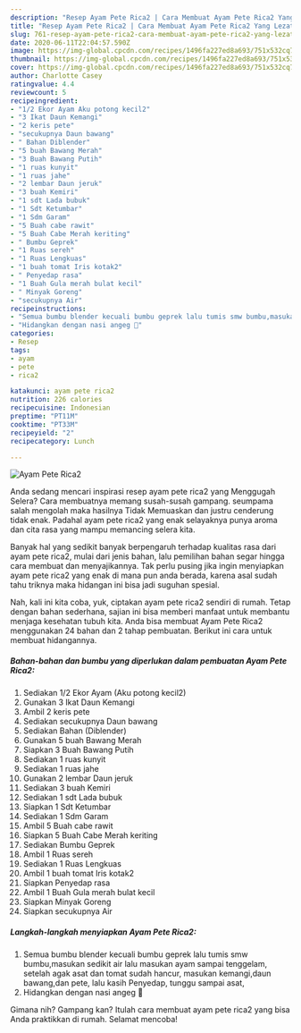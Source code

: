 ```yaml
---
description: "Resep Ayam Pete Rica2 | Cara Membuat Ayam Pete Rica2 Yang Lezat"
title: "Resep Ayam Pete Rica2 | Cara Membuat Ayam Pete Rica2 Yang Lezat"
slug: 761-resep-ayam-pete-rica2-cara-membuat-ayam-pete-rica2-yang-lezat
date: 2020-06-11T22:04:57.590Z
image: https://img-global.cpcdn.com/recipes/1496fa227ed8a693/751x532cq70/ayam-pete-rica2-foto-resep-utama.jpg
thumbnail: https://img-global.cpcdn.com/recipes/1496fa227ed8a693/751x532cq70/ayam-pete-rica2-foto-resep-utama.jpg
cover: https://img-global.cpcdn.com/recipes/1496fa227ed8a693/751x532cq70/ayam-pete-rica2-foto-resep-utama.jpg
author: Charlotte Casey
ratingvalue: 4.4
reviewcount: 5
recipeingredient:
- "1/2 Ekor Ayam Aku potong kecil2"
- "3 Ikat Daun Kemangi"
- "2 keris pete"
- "secukupnya Daun bawang"
- " Bahan Diblender"
- "5 buah Bawang Merah"
- "3 Buah Bawang Putih"
- "1 ruas kunyit"
- "1 ruas jahe"
- "2 lembar Daun jeruk"
- "3 buah Kemiri"
- "1 sdt Lada bubuk"
- "1 Sdt Ketumbar"
- "1 Sdm Garam"
- "5 Buah cabe rawit"
- "5 Buah Cabe Merah keriting"
- " Bumbu Geprek"
- "1 Ruas sereh"
- "1 Ruas Lengkuas"
- "1 buah tomat Iris kotak2"
- " Penyedap rasa"
- "1 Buah Gula merah bulat kecil"
- " Minyak Goreng"
- "secukupnya Air"
recipeinstructions:
- "Semua bumbu blender kecuali bumbu geprek lalu tumis smw bumbu,masukan sedikit air lalu masukan ayam sampai tenggelam, setelah agak asat dan tomat sudah hancur, masukan kemangi,daun bawang,dan pete, lalu kasih Penyedap, tunggu sampai asat,"
- "Hidangkan dengan nasi angeg 🥰"
categories:
- Resep
tags:
- ayam
- pete
- rica2

katakunci: ayam pete rica2 
nutrition: 226 calories
recipecuisine: Indonesian
preptime: "PT11M"
cooktime: "PT33M"
recipeyield: "2"
recipecategory: Lunch

---
```



![Ayam Pete Rica2](https://img-global.cpcdn.com/recipes/1496fa227ed8a693/751x532cq70/ayam-pete-rica2-foto-resep-utama.jpg)

Anda sedang mencari inspirasi resep ayam pete rica2 yang Menggugah Selera? Cara membuatnya memang susah-susah gampang. seumpama salah mengolah maka hasilnya Tidak Memuaskan dan justru cenderung tidak enak. Padahal ayam pete rica2 yang enak selayaknya punya aroma dan cita rasa yang mampu memancing selera kita.



Banyak hal yang sedikit banyak berpengaruh terhadap kualitas rasa dari ayam pete rica2, mulai dari jenis bahan, lalu pemilihan bahan segar hingga cara membuat dan menyajikannya. Tak perlu pusing jika ingin menyiapkan ayam pete rica2 yang enak di mana pun anda berada, karena asal sudah tahu triknya maka hidangan ini bisa jadi suguhan spesial.


Nah, kali ini kita coba, yuk, ciptakan ayam pete rica2 sendiri di rumah. Tetap dengan bahan sederhana, sajian ini bisa memberi manfaat untuk membantu menjaga kesehatan tubuh kita. Anda bisa membuat Ayam Pete Rica2 menggunakan 24 bahan dan 2 tahap pembuatan. Berikut ini cara untuk membuat hidangannya.

<!--inarticleads1-->

##### Bahan-bahan dan bumbu yang diperlukan dalam pembuatan Ayam Pete Rica2:

1. Sediakan 1/2 Ekor Ayam (Aku potong kecil2)
1. Gunakan 3 Ikat Daun Kemangi
1. Ambil 2 keris pete
1. Sediakan secukupnya Daun bawang
1. Sediakan  Bahan (Diblender)
1. Gunakan 5 buah Bawang Merah
1. Siapkan 3 Buah Bawang Putih
1. Sediakan 1 ruas kunyit
1. Sediakan 1 ruas jahe
1. Gunakan 2 lembar Daun jeruk
1. Sediakan 3 buah Kemiri
1. Sediakan 1 sdt Lada bubuk
1. Siapkan 1 Sdt Ketumbar
1. Sediakan 1 Sdm Garam
1. Ambil 5 Buah cabe rawit
1. Siapkan 5 Buah Cabe Merah keriting
1. Sediakan  Bumbu Geprek
1. Ambil 1 Ruas sereh
1. Sediakan 1 Ruas Lengkuas
1. Ambil 1 buah tomat Iris kotak2
1. Siapkan  Penyedap rasa
1. Ambil 1 Buah Gula merah bulat kecil
1. Siapkan  Minyak Goreng
1. Siapkan secukupnya Air




<!--inarticleads2-->

##### Langkah-langkah menyiapkan Ayam Pete Rica2:

1. Semua bumbu blender kecuali bumbu geprek lalu tumis smw bumbu,masukan sedikit air lalu masukan ayam sampai tenggelam, setelah agak asat dan tomat sudah hancur, masukan kemangi,daun bawang,dan pete, lalu kasih Penyedap, tunggu sampai asat,
1. Hidangkan dengan nasi angeg 🥰




Gimana nih? Gampang kan? Itulah cara membuat ayam pete rica2 yang bisa Anda praktikkan di rumah. Selamat mencoba!
